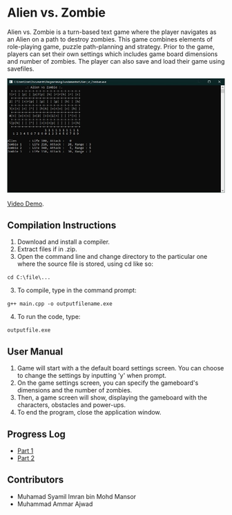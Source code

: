 # Alien vs. Zombie

Alien vs. Zombie is a turn-based text game where the player navigates as an Alien on a path to destroy zombies. This game combines elements of
role-playing game, puzzle path-planning and strategy. Prior to the game, players can set their own settings which includes game board dimensions 
and number of zombies. The player can also save and load their game using savefiles.

![Game screenshot](AlienVsZombieScreenshot.jpg)

[Video Demo](https://youtu.be/vMUVKV-I2E0).

## Compilation Instructions

1. Download and install a compiler.
2. Extract files if in .zip.
3. Open the command line and change directory to the particular one where the source file is stored, using cd like so:

```
cd C:\file\...
```
3. To compile, type in the command prompt:

```
g++ main.cpp -o outputfilename.exe
```
4. To run the code, type:
```
outputfile.exe
```

## User Manual

1. Game will start with a the default board settings screen. You can choose to change the settings by inputting 'y' when prompt.
2. On the game settings screen, you can specify the gameboard's dimensions and the number of zombies.
3. Then, a game screen will show, displaying the gameboard with the characters, obstacles and power-ups.
4. To end the program, close the application window.

## Progress Log

- [Part 1](PART1.md)
- [Part 2](PART2.md)

## Contributors

- Muhamad Syamil Imran bin Mohd Mansor
- Muhammad Ammar Ajwad


